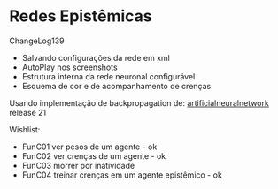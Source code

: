 # Redes Epistêmicas #

ChangeLog139

  * Salvando configurações da rede em xml
  * AutoPlay nos screenshots
  * Estrutura interna da rede neuronal configurável
  * Esquema de cor e de acompanhamento de crenças

Usando implementação de backpropagation de:
[artificialneuralnetwork](http://code.google.com/p/artificialneuralnetwork/)
release 21

Wishlist:
  * FunC01 ver pesos de um agente - ok
  * FunC02 ver crenças de um agente - ok
  * FunC03 morrer por inatividade
  * FunC04 treinar crenças em um agente epistêmico - ok